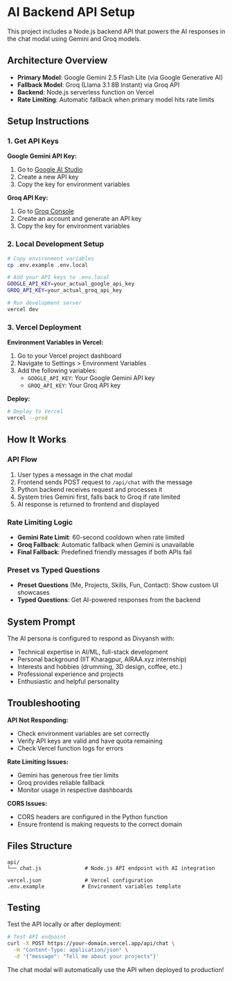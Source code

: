 # AI Backend API Setup

This project includes a Node.js backend API that powers the AI responses in the chat modal using Gemini and Groq models.

## Architecture Overview

- **Primary Model**: Google Gemini 2.5 Flash Lite (via Google Generative AI)
- **Fallback Model**: Groq (Llama 3.1 8B Instant) via Groq API
- **Backend**: Node.js serverless function on Vercel
- **Rate Limiting**: Automatic fallback when primary model hits rate limits

## Setup Instructions

### 1. Get API Keys

**Google Gemini API Key:**
1. Go to [Google AI Studio](https://aistudio.google.com/app/apikey)
2. Create a new API key
3. Copy the key for environment variables

**Groq API Key:**
1. Go to [Groq Console](https://console.groq.com/keys)
2. Create an account and generate an API key
3. Copy the key for environment variables

### 2. Local Development Setup

```bash
# Copy environment variables
cp .env.example .env.local

# Add your API keys to .env.local
GOOGLE_API_KEY=your_actual_google_api_key
GROQ_API_KEY=your_actual_groq_api_key

# Run development server
vercel dev
```

### 3. Vercel Deployment

**Environment Variables in Vercel:**
1. Go to your Vercel project dashboard
2. Navigate to Settings > Environment Variables
3. Add the following variables:
   - `GOOGLE_API_KEY`: Your Google Gemini API key
   - `GROQ_API_KEY`: Your Groq API key

**Deploy:**
```bash
# Deploy to Vercel
vercel --prod
```

## How It Works

### API Flow
1. User types a message in the chat modal
2. Frontend sends POST request to `/api/chat` with the message
3. Python backend receives request and processes it
4. System tries Gemini first, falls back to Groq if rate limited
5. AI response is returned to frontend and displayed

### Rate Limiting Logic
- **Gemini Rate Limit**: 60-second cooldown when rate limited
- **Groq Fallback**: Automatic fallback when Gemini is unavailable
- **Final Fallback**: Predefined friendly messages if both APIs fail

### Preset vs Typed Questions
- **Preset Questions** (Me, Projects, Skills, Fun, Contact): Show custom UI showcases
- **Typed Questions**: Get AI-powered responses from the backend

## System Prompt

The AI persona is configured to respond as Divyansh with:
- Technical expertise in AI/ML, full-stack development
- Personal background (IIT Kharagpur, AIRAA.xyz internship)
- Interests and hobbies (drumming, 3D design, coffee, etc.)
- Professional experience and projects
- Enthusiastic and helpful personality

## Troubleshooting

**API Not Responding:**
- Check environment variables are set correctly
- Verify API keys are valid and have quota remaining
- Check Vercel function logs for errors

**Rate Limiting Issues:**
- Gemini has generous free tier limits
- Groq provides reliable fallback
- Monitor usage in respective dashboards

**CORS Issues:**
- CORS headers are configured in the Python function
- Ensure frontend is making requests to the correct domain

## Files Structure

```
api/
└── chat.js              # Node.js API endpoint with AI integration

vercel.json              # Vercel configuration
.env.example            # Environment variables template
```

## Testing

Test the API locally or after deployment:

```bash
# Test API endpoint
curl -X POST https://your-domain.vercel.app/api/chat \
  -H "Content-Type: application/json" \
  -d '{"message": "Tell me about your projects"}'
```

The chat modal will automatically use the API when deployed to production!